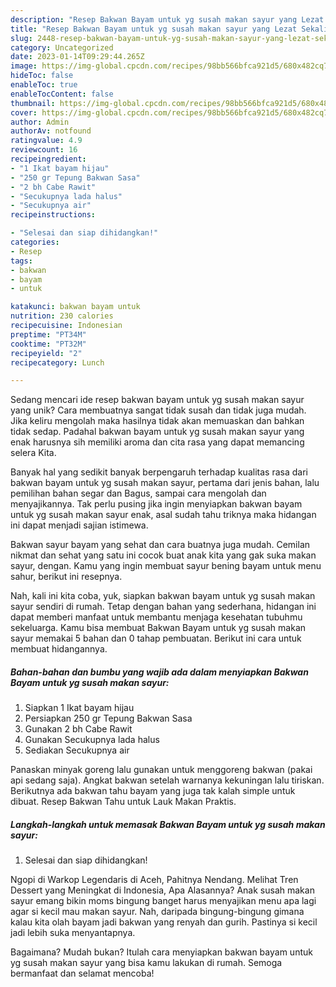 ```yaml
---
description: "Resep Bakwan Bayam untuk yg susah makan sayur yang Lezat Sekali"
title: "Resep Bakwan Bayam untuk yg susah makan sayur yang Lezat Sekali"
slug: 2448-resep-bakwan-bayam-untuk-yg-susah-makan-sayur-yang-lezat-sekali
category: Uncategorized
date: 2023-01-14T09:29:44.265Z
image: https://img-global.cpcdn.com/recipes/98bb566bfca921d5/680x482cq70/bakwan-bayam-untuk-yg-susah-makan-sayur-foto-resep-utama.jpg
hideToc: false
enableToc: true
enableTocContent: false
thumbnail: https://img-global.cpcdn.com/recipes/98bb566bfca921d5/680x482cq70/bakwan-bayam-untuk-yg-susah-makan-sayur-foto-resep-utama.jpg
cover: https://img-global.cpcdn.com/recipes/98bb566bfca921d5/680x482cq70/bakwan-bayam-untuk-yg-susah-makan-sayur-foto-resep-utama.jpg
author: Admin
authorAv: notfound
ratingvalue: 4.9
reviewcount: 16
recipeingredient:
- "1 Ikat bayam hijau"
- "250 gr Tepung Bakwan Sasa"
- "2 bh Cabe Rawit"
- "Secukupnya lada halus"
- "Secukupnya air"
recipeinstructions:

- "Selesai dan siap dihidangkan!"
categories:
- Resep
tags:
- bakwan
- bayam
- untuk

katakunci: bakwan bayam untuk 
nutrition: 230 calories
recipecuisine: Indonesian
preptime: "PT34M"
cooktime: "PT32M"
recipeyield: "2"
recipecategory: Lunch

---
```





Sedang mencari ide resep bakwan bayam untuk yg susah makan sayur yang unik? Cara membuatnya sangat tidak susah dan tidak juga mudah. Jika keliru mengolah maka hasilnya tidak akan memuaskan dan bahkan tidak sedap. Padahal bakwan bayam untuk yg susah makan sayur yang enak harusnya sih memiliki aroma dan cita rasa yang dapat memancing selera Kita.





Banyak hal yang sedikit banyak berpengaruh terhadap kualitas rasa dari bakwan bayam untuk yg susah makan sayur, pertama dari jenis bahan, lalu pemilihan bahan segar dan Bagus, sampai cara mengolah dan menyajikannya. Tak perlu pusing jika ingin menyiapkan bakwan bayam untuk yg susah makan sayur enak,      asal sudah tahu triknya maka hidangan ini dapat menjadi sajian istimewa.














Bakwan sayur bayam yang sehat dan cara buatnya juga mudah. Cemilan nikmat dan sehat yang satu ini cocok buat anak kita yang gak suka makan sayur, dengan. Kamu yang ingin membuat sayur bening bayam untuk menu sahur, berikut ini resepnya.






Nah, kali ini kita coba, yuk, siapkan bakwan bayam untuk yg susah makan sayur sendiri di rumah. Tetap dengan bahan yang sederhana, hidangan ini dapat memberi manfaat untuk membantu menjaga kesehatan tubuhmu sekeluarga. Kamu bisa membuat Bakwan Bayam untuk yg susah makan sayur memakai 5 bahan dan 0 tahap pembuatan. Berikut ini cara untuk membuat hidangannya.

<!--inarticleads1-->

##### Bahan-bahan dan bumbu yang wajib ada dalam menyiapkan Bakwan Bayam untuk yg susah makan sayur:

1. Siapkan 1 Ikat bayam hijau
1. Persiapkan 250 gr Tepung Bakwan Sasa
1. Gunakan 2 bh Cabe Rawit
1. Gunakan Secukupnya lada halus
1. Sediakan Secukupnya air


Panaskan minyak goreng lalu gunakan untuk menggoreng bakwan (pakai api sedang saja). Angkat bakwan setelah warnanya kekuningan lalu tiriskan. Berikutnya ada bakwan tahu bayam yang juga tak kalah simple untuk dibuat. Resep Bakwan Tahu untuk Lauk Makan Praktis. 

<!--inarticleads2-->

##### Langkah-langkah untuk memasak Bakwan Bayam untuk yg susah makan sayur:


1. Selesai dan siap dihidangkan!

Ngopi di Warkop Legendaris di Aceh, Pahitnya Nendang. Melihat Tren Dessert yang Meningkat di Indonesia, Apa Alasannya? Anak susah makan sayur emang bikin moms bingung banget harus menyajikan menu apa lagi agar si kecil mau makan sayur. Nah, daripada bingung-bingung gimana kalau kita olah bayam jadi bakwan yang renyah dan gurih. Pastinya si kecil jadi lebih suka menyantapnya. 

Bagaimana? Mudah bukan? Itulah cara menyiapkan bakwan bayam untuk yg susah makan sayur yang bisa kamu lakukan di rumah. Semoga bermanfaat dan selamat mencoba!
